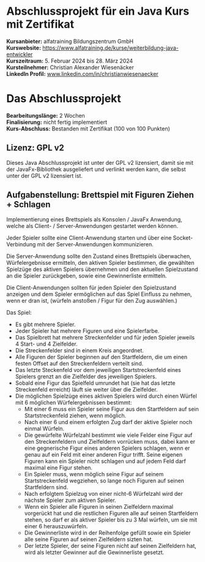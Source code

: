 # Abschlussprojekt für ein Java Kurs mit Zertifikat

**Kursanbieter:** alfatraining Bildungszentrum GmbH\
**Kurswebsite:** https://www.alfatraining.de/kurse/weiterbildung-java-entwickler \
**Kurszeitraum:** 5. Februar 2024 bis 28. März 2024\
**Kursteilnehmer:** Christian Alexander Wiesenäcker\
**LinkedIn Profil:** www.linkedin.com/in/christianwiesenaecker

# Das Abschlussprojekt

**Bearbeitungslänge:** 2 Wochen\
**Finalisierung:** nicht fertig implementiert\
**Kurs-Abschluss:** Bestanden mit Zertifikat (100 von 100 Punkten)

## Lizenz: GPL v2
Dieses Java Abschlussprojekt ist unter der GPL v2 lizensiert, damit sie mit der JavaFx-Bibliothek ausgeliefert und verlinkt werden kann, die selbst unter der GPL v2 lizensiert ist.


## Aufgabenstellung: Brettspiel mit Figuren Ziehen + Schlagen

Implementierung eines Brettspiels als Konsolen / JavaFx Anwendung, welche als Client- / Server-Anwendungen gestartet werden können.

Jeder Spieler sollte eine Client-Anwendung starten und über eine Socket-Verbindung mit der Server-Anwendungen kommunizieren.

Die Server-Anwendung sollte den Zustand eines Brettspiels überwachen, Würfelergebnisse ermitteln, den aktiven Spieler bestimmen,
die gewählten Spielzüge des aktiven Spielers übernehmen und den aktuellen Spielzustand an die Spieler zurückgeben,
sowie eine Gewinnerliste ermitteln.

Die Client-Anwendungen sollten für jeden Spieler den Spielzustand anzeigen und
dem Spieler ermöglichen auf das Spiel Einfluss zu nehmen, wenn er dran ist, (würfeln anstoßen / Figur für den Zug auswählen.)


Das Spiel:
- Es gibt mehrere Spieler.
- Jeder Spieler hat mehrere Figuren und eine Spielerfarbe.
- Das Spielbrett hat mehrere Streckenfelder und für jeden Spieler jeweils 4 Start- und 4 Zielfelder.
- Die Streckenfelder sind in einem Kreis angeordnet.
- Alle Figuren der Spieler beginnen auf den Startfeldern, die um einen festen Offset auf den Streckenfeldern verteilt sind.
- Das letzte Steckenfeld vor dem jeweiligen Startstreckenfeld eines Spielers grenzt an die Zielfelder des jeweiligen Spielers.
- Sobald eine Figur das Spielfeld umrundet hat (sie hat das letzte Streckenfeld erreicht) läuft sie weiter über die Zielfelder.
- Die möglichen Spielzüge eines aktiven Spielers wird durch einen Würfel mit 6 möglichen Würfelergebnissen bestimmt:
    - Mit einer 6 muss ein Spieler seine Figur aus den Startfeldern auf sein Startstreckenfeld ziehen, wenn möglich.
    - Nach einer 6 und einem erfolgten Zug darf der aktive Spieler noch einmal Würfeln.
    - Die gewürfelte Würfelzahl bestimmt wie viele Felder eine Figur auf den Streckenfeldern und Zielfeldern vorrücken muss,
   dabei kann er eine gegnerische Figur eines anderen Spielers schlagen, wenn er genau auf ein Feld mit einer anderen Figur trifft.
   Seine eigenen Figuren kann ein Spieler nicht schlagen und auf jedem Feld darf maximal eine Figur stehen.
    - Ein Spieler muss, wenn möglich seine Figur auf seinem Startstreckenfeld wegziehen, so lange noch Figuren auf seinen Startfeldern sind.
    - Nach erfolgtem Spielzug von einer nicht-6 Würfelzahl wird der nächste Spieler zum aktiven Spieler.
    - Wenn ein Spieler alle Figuren in seinen Zielfeldern maximal vorgerückt hat und die restlichen Figuren alle auf seinen Startfeldern stehen,
   so darf er als aktiver Spieler bis zu 3 Mal würfeln, um sie mit einer 6 herauszuwürfeln.
    - Die Gewinnerliste wird in der Reihenfolge gefüllt sowie ein Spieler alle seine Figuren auf seinen Zielfeldern sizten hat.
    - Der letzte Spieler, der seine Figuren nicht auf seinen Zielfeldern hat, wird als letzter Gewinner auf die Gewinnerliste gesetzt.
